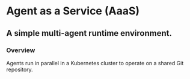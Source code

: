 # Agent as a Service (AaaS)

## A simple multi-agent runtime environment.

### Overview

Agents run in parallel in a Kubernetes cluster to operate on a shared Git repository.
 